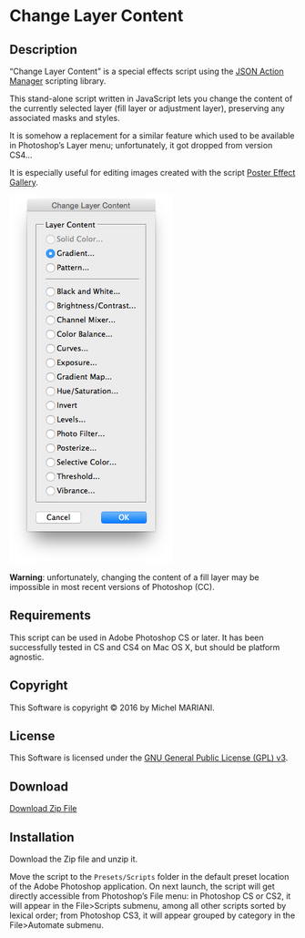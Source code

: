 # Change Layer Content

## Description

“Change Layer Content” is a special effects script using the [JSON Action Manager](/JSON-Action-Manager) scripting library.

This stand-alone script written in JavaScript lets you change the content of the currently selected layer (fill layer or adjustment layer), preserving any associated masks and styles.

It is somehow a replacement for a similar feature which used to be available in Photoshop’s Layer menu; unfortunately, it got dropped from version CS4…

It is especially useful for editing images created with the script [Poster Effect Gallery](/Creative-Scripts/Poster-Effect-Gallery).

![Change Layer Content Dialog (Mac OS X)](images/Change-Layer-Content-Dialog-Mac-OS-X.png)

**Warning**: unfortunately, changing the content of a fill layer may be impossible in most recent versions of Photoshop (CC).

## Requirements

This script can be used in Adobe Photoshop CS or later. It has been successfully tested in CS and CS4 on Mac OS X, but should be platform agnostic.

## Copyright

This Software is copyright © 2016 by Michel MARIANI.

## License

This Software is licensed under the [GNU General Public License (GPL) v3](https://www.gnu.org/licenses/gpl.html).

## Download

[Download Zip File](/Downloads/Change-Layer-Content-1.0.zip)

## Installation

Download the Zip file and unzip it.

Move the script to the `Presets/Scripts` folder in the default preset location of the Adobe Photoshop application. On next launch, the script will get directly accessible from Photoshop’s File menu: in Photoshop CS or CS2, it will appear in the File>Scripts submenu, among all other scripts sorted by lexical order; from Photoshop CS3, it will appear grouped by category in the File>Automate submenu.
